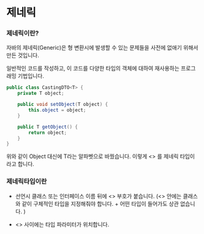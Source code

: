 # 제네릭
### 제네릭이란?
자바의 제네릭(Generic)은 형 변환시에 발생할 수 있는 문제들을 사전에 없애기 위해서 만든 것입니다.

일반적인 코드를 작성하고, 이 코드를 다양한 타입의 객체에 대하여 재사용하는 프로그래밍 기법입니다.
```java
public class CastingDTO<T> {
    private T object;

    public void setObject(T object) {
        this.object = object;
    }

    public T getObject() {
        return object;
    }
}
```
위와 같이 Object 대신에 T라는 알파벳으로 바꿨습니다. 이렇게 <> 를 제네릭 타입이라고 합니다.


### 제네릭타입이란
+ 선언시 클래스 또는 인터페이스 이름 뒤에 <> 부호가 붙습니다. (<> 안에는 클래스와 같이 구체적인 타입을 지정해줘야 합니다. + 어떤 타입이 들어가도 상관 없습니다. )

+ <> 사이에는 타입 파라미터가 위치합니다.